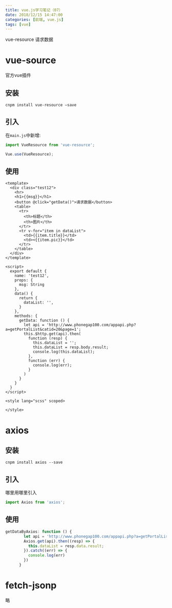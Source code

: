 ```yaml
---
title: vue.js学习笔记（07）
date: 2018/12/15 14:47:00
categories: [前端, vue.js]
tags: [vue]
---
```


vue-resource 请求数据

<!-- more -->

# vue-source

官方vue插件

## 安装

`cnpm install vue-resource –save`

## 引入

在`main.js`中新增:

```js
import VueResource from 'vue-resource';

Vue.use(VueResource);
```

## 使用

```vue
<template>
  <div class="test12">
    <hr>
    <h1>{{msg}}</h1>
    <button @click="getData()">请求数据</button>
    <table>
      <tr>
        <th>标题</th>
        <th>图片</th>
      </tr>
      <tr v-for="item in dataList">
        <td>{{item.title}}</td>
        <td><{{item.pic}}</td>
      </tr>
    </table>
  </div>
</template>

<script>
  export default {
    name: 'test12',
    props: {
      msg: String
    },
    data() {
      return {
        dataList: '',
      }
    },
    methods: {
      getData: function () {
        let api = 'http://www.phonegap100.com/appapi.php?a=getPortalList&catid=20&page=1';
        this.$http.get(api).then(
          function (resp) {
            this.dataList = '';
            this.dataList = resp.body.result;
            console.log(this.dataList);
          },
          function (err) {
            console.log(err);
          }
        )
      }
    }
  }
</script>

<style lang="scss" scoped>

</style>

```



# axios

## 安装

`cnpm install axios --save`

## 引入

哪里用哪里引入

```js
import Axios from 'axios';
```

## 使用

```js
getDataByAxios: function () {
        let api = 'http://www.phonegap100.com/appapi.php?a=getPortalList&catid=20&page=2';
        Axios.get(api).then((resp) => {
          this.dataList = resp.data.result;
        }).catch((err) => {
          console.log(err)
        })
      }
```



# fetch-jsonp

略
